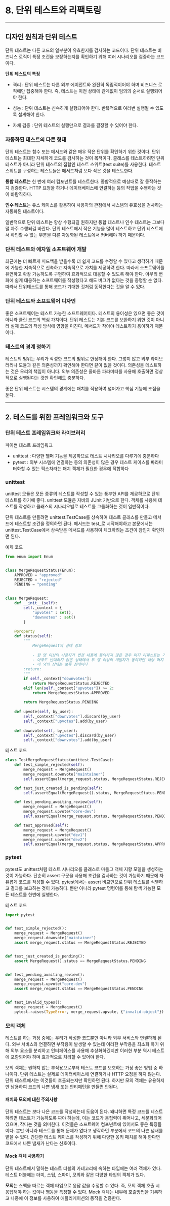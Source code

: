 # 8. 단위 테스트와 리팩토링

---

## 디자인 원칙과 단위 테스트

단위 테스트는 다른 코드의 일부분이 유효한지를 검사하는 코드이다. 단위 테스트는 비즈니스 로직이 특정 조건을 보장하는지를 확인하기 위해 여러 시나리오를 검증하는
코드이다.

**단위 테스트의 특징**
- 격리 : 단위 테스트는 다른 외부 에이전트와 완전히 독립적이어야 하며 비즈니스 로직에만 집중해야 한다. 즉, 테스트는 이전 상태에 관계없이 임의의 순서로 실행되어야 한다.

- 성능 : 단위 테스트는 신속하게 실행되어야 한다. 반복적으로 여러번 실행될 수 있도록 설계해야 한다.

- 자체 검증 : 단위 테스트의 실행만으로 결과를 결정할 수 있어야 한다.

### 자동화된 테스트의 다른 형태

단위 테스트는 함수 또는 메서드와 같은 매우 작은 단위를 확인하기 위한 것이다. 단위 테스트는 최대한 자세하게 코드를 검사하는 것이 목적이다. 
클래스를 테스트하려면 단위 테스트가 아니라 단위 테스트의 집합인 테스트 스위트(test suite)를 사용한다. 테스트 스위트를 구성하는 테스트들은 메서드처럼 보다
작은 것을 테스트한다.

**통합 테스트**는
한 번에 여러 컴포넌트를 테스트한다. 종합적으로 예상대로 잘 동작하는지 검증한다. HTTP 요청을 하거나 데이터베이스에 연결하는 등의 작업을 수행하는 것이
바람직하다.

**인수 테스트**는 유스 케이스를 활용하여 사용자의 관점에서 시스템의 유효성을 검사하는 자동화된 테스트이다.

일반적으로 단위 테스트는 항상 수행되길 원하지만 통합 테스트나 인수 테스트는 그보다 덜 자주 수행되길 바란다. 단위 테스트에서 작은 기능을 많이 테스트하고
단위 테스트에서 확인할 수 없는 부분을 다른 자동화된 테스트에서 커버해야 하기 때문이다. 

### 단위 테스트와 애자일 소프트웨어 개발

최근에는 더 빠르게 피드백을 받을수록 더 쉽게 코드를 수정할 수 있다고 생각하기 때문에 가능한 지속적으로 신속하고 지속적으로 가치를 제공하려 한다. 따라서
소프트웨어를 유연하고 확장 가능하도록 구현하여 효과적으로 대응할 수 있도록 해야 한다. 아무리 변화에 쉽게 대응하는 소프트웨어를 작성했다고 해도 버그가 없다는
것을 증명할 순 없다. 따라서 단위테스트를 통해 코드가 기대한 것처럼 동작한다는 것을 알 수 있다. 

### 단위 테스트와 소프트웨어 디자인

좋은 소프트웨어는 테스트 가능한 소프트웨어이다. 테스트의 용이성은 있으면 좋은 것이 아니라 클린 코드의 핵심 가치이다. 단위 테스트는 기본 코드를 보완하기
위한 것이 아니라 실제 코드의 작성 방식에 영향을 미친다. 메서드가 작아야 테스트하기 용이하기 때문이다. 

### 테스트의 경계 정하기

테스트의 범위는 우리가 작성한 코드의 범위로 한정해야 한다. 그렇지 않고 외부 라이브러리나 모듈과 같은 의존성까지 확인해야 한다면 끝이 없을 것이다. 의존성을
테스트하는 것은 우리의 책임이 아니다. 외부 의존성은 올바른 파라미터를 사용해 호출하면 정상적으로 실행된다는 것만 확인해도 충분하다.

좋은 단위 테스트는 시스템의 경계에는 패치를 적용하여 넘어가고 핵심 기능에 초점을 둔다. 

---

## 2. 테스트를 위한 프레임워크와 도구

### 단위 테스트 프레임워크와 라이브러리

파이썬 테스트 프레임워크
- unittest : 다양한 헬퍼 기능을 제공하므로 테스트 시나리오를 다루기에 충분하다
- pytest : 외부 시스템에 연결하는 등의 의존성이 많은 경우 테스트 케이스를 파라미터화할 수 있는 픽스처라는 패치 객체가 필요한 경우에 적합하다

### unittest

unittest 모듈은 모든 종류의 테스트를 작성할 수 있는 풍부한 API를 제공하므로 단위 테스트를 하기에 좋다. unittest 모듈은 자바의 JUnit 기반으로 한다.
객체를 사용해 테스트를 작성하고 클래스의 시나리오별로 테스트를 그룹화하는 것이 일반적이다.

단위 테스트를 만들려면 unittest.TestCase를 상속하여 테스트 클래스를 만들고 메서드에 테스트할 조건을 정의하면 된다. 메서드는 test_로 시작해야하고
본문에서는 unittest.TestCase에서 상속받은 메서드를 사용하여 체크하려는 조건이 참인지 확인하면 된다.

예제 코드
```python
from enum import Enum


class MergeRequestStatus(Enum):
    APPROVED = "approved"
    REJECTED = "rejected"
    PENDING = "pending"
    

class MergeRequest:
    def __init__(self):
        self._context = {
            "upvotes" : set(),
            "downvotes" : set()
        }
        
    @property
    def status(self):
        """
            MergeRequest의 상태 정보
            
            - 한 명 이상의 사용자가 변경 내용에 동의하지 않은 경우 머지 리퀘스트는 거절
            - 아무도 반대하지 않은 상태에서 두 명 이상의 개발자가 동의하면 해당 머지 리퀘스트는 승인된다
            - 이 외의 상태는 보류 상태이다
        :return: 
        """
        if self._context["downvotes"]:
            return MergeRequestStatus.REJECTED
        elif len(self._context["upvotes"]) >= 2:
            return MergeRequestStatus.APPROVED
        
        return MergeRequestStatus.PENDING
    
    def upvote(self, by_user):
        self._context["downvotes"].discard(by_user)
        self._context["upvotes"].add(by_user)
    
    def downvote(self, by_user):
        self._context["upvotes"].discard(by_user)
        self._context["downvotes"].add(by_user)
```

테스트 코드
```python
class TestMergeRequestStatus(unittest.TestCase):
    def test_simple_rejected(self):
        merge_request = MergeRequest()
        merge_request.downvote("maintainer")
        self.assertEqual(merge_request.status, MergeRequestStatus.REJECTED)

    def test_just_created_is_pending(self):
        self.assertEqual(MergeRequest().status, MergeRequestStatus.PENDING)

    def test_pending_awaiting_review(self):
        merge_request = MergeRequest()
        merge_request.upvote("core-dev")
        self.assertEqual(merge_request.status, MergeRequestStatus.PENDING)

    def test_approved(self):
        merge_request = MergeRequest()
        merge_request.upvote("dev1")
        merge_request.upvote("dev2")
        self.assertEqual(merge_request.status, MergeRequestStatus.APPROVED)
```

### pytest

pytest도 unittest처럼 테스트 시나리오를 클래스로 마들고 객체 지향 모델을 생성하는 것이 가능하다. 단순히 assert 구문을 사용해 조건을 검사하는 것이
가능하기 때문에 자유롭게 코드를 작성할 수 있다. pytest에서는 assert 비교만으로 단위 테스트를 식별하고 결과를 보고하는 것이 가능하다. 뿐만 아니라
pytest 명령어를 통해 탐색 가능한 모든 테스트를 한번에 실행한다.

테스트 코드
```python
import pytest


def test_simple_rejected():
    merge_request = MergeRequest()
    merge_request.downvote("maintainer")
    assert merge_request.status == MergeRequestStatus.REJECTED


def test_just_created_is_pending():
    assert MergeRequest().status == MergeRequestStatus.PENDING


def test_pending_awaiting_review():
    merge_request = MergeRequest()
    merge_request.upvote("core-dev")
    assert merge_request.status == MergeRequestStatus.PENDING


def test_invalid_types():
    merge_request = MergeRequest()
    pytest.raises(TypeError, merge_request.upvote, {"invalid-object"})
```

### 모의 객체

테스트를 하는 과정 중에는 우리가 작성한 코드뿐만 아니라 외부 서비스와 연결하게 된다. 외부 서비스와 연결하면 부작용이 발생할 수 있는데 이러한 부작용을 최소화
하기 위해 외부 요소를 분리하고 인터페이스를 사용해 추상화하겠지만 이러한 부분 역시 테스트에 포함되어야 하며 효과적으로 처리할 수 있어야 한다.

모의 객체는 원하지 않는 부작용으로부터 테스트 코드를 보호하는 가장 좋은 방법 중 하나이다. 단위 테스트는 실제로 데이터베이스에 연결하거나 HTTP 요청을 하지
않는다. 단위 테스트에서는 이것들이 호출되는지만 확인하면 된다. 하지만 모의 객체는 유용하지만 남용하여 코드의 나쁜 냄새 또는 안티패턴을 만들면 안된다.

#### 패치와 모의에 대한 주의사항

단위 테스트는 보다 나은 코드를 작성하는데 도움이 된다. 왜냐하면 특정 코드를 테스트하려면 테스트가 가능하도록 짜야 하는데, 이는 코드가 응집력이 뛰어나고,
세분화되어 있으며, 작다는 것을 의미한다. 이것들은 소프트웨어 컴포넌트에 있어서도 좋은 특징들이다. 뿐만 아니라 테스트를 통해 문제가 없다고 생각하던 부분에서
코드의 나쁜 냄새를 맡을 수 있다. 간단한 테스트 케이스를 작성하기 위해 다양한 몽키 패치를 해야 한다면 코드에서 나쁜 냄새가 난다는 신호이다.

#### Mock 객체 사용하기

단위 테스트에서 말하는 테스트 더블의 카테고리에 속하는 타입에는 여러 객체가 있다. 테스트 더블에는 더미, 스텁, 스파이, 모의와 같은 다양한 타입의 객체가
있다.

**모의**는 스펙을 따르는 객체 타입으로 응답 값을 수정할 수 있다. 즉, 모의 객체 호출 시 응답해야 하는 값이나 행동을 특정할 수 있다. Mock 객체는
내부에 호출방법을 기록하고 나중에 이 정보를 사용하여 애플리케이션의 동작을 검증한다.  



